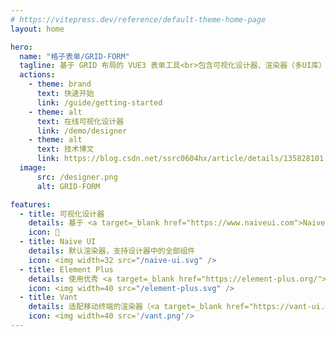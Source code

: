 ```yaml
---
# https://vitepress.dev/reference/default-theme-home-page
layout: home

hero:
  name: "格子表单/GRID-FORM"
  tagline: 基于 GRID 布局的 VUE3 表单工具<br>包含可视化设计器、渲染器（多UI库）
  actions:
    - theme: brand
      text: 快速开始
      link: /guide/getting-started
    - theme: alt
      text: 在线可视化设计器
      link: /demo/designer
    - theme: alt
      text: 技术博文
      link: https://blog.csdn.net/ssrc0604hx/article/details/135828101
  image:
      src: /designer.png
      alt: GRID-FORM

features:
  - title: 可视化设计器
    details: 基于 <a target=_blank href="https://www.naiveui.com">Naive UI</a> 组件库，所见即所得
    icon: 🚀
  - title: Naive UI
    details: 默认渲染器，支持设计器中的全部组件
    icon: <img width=32 src="/naive-ui.svg" />
  - title: Element Plus
    details: 使用优秀 <a target=_blank href="https://element-plus.org/">Element Plus</a> 组件库的渲染器
    icon: <img width=40 src="/element-plus.svg" />
  - title: Vant
    details: 适配移动终端的渲染器（<a target=_blank href="https://vant-ui.github.io">Vant4</a> 以上版本）
    icon: <img width=40 src='/vant.png'/>
---
```


<style>
:root {
  --vp-home-hero-name-color: transparent;
  --vp-home-hero-name-background: -webkit-linear-gradient(120deg, #18A058 30%, #00C9D7);

  --vp-home-hero-image-background-image: linear-gradient(-45deg, #18A058 50%, #00C9D7 50%);
  --vp-home-hero-image-filter: blur(44px);
}

@media (min-width: 640px) {
  :root {
    --vp-home-hero-image-filter: blur(56px);
  }
}

@media (min-width: 960px) {
  :root {
    --vp-home-hero-image-filter: blur(68px);
  }
}

.VPFeatures .details a {
    text-decoration-line: underline;
    text-underline-offset: 2px;
}

@media (min-width: 960px) {
    .image-src {
        margin-top:10px;
        max-width: 440px !important;
    }
}
</style>
